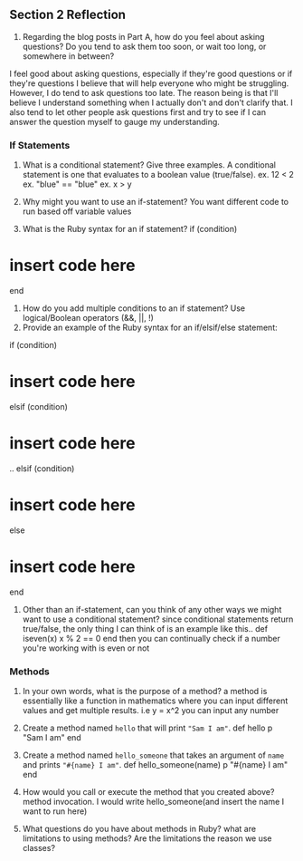 ## Section 2 Reflection

1. Regarding the blog posts in Part A, how do you feel about asking questions? Do you tend to ask them too soon, or wait too long, or somewhere in between?

I feel good about asking questions, especially if they're good questions or if they're questions I believe that will help
everyone who might be struggling. However, I do tend to ask questions too late. The reason being is that I'll believe I
understand something when I actually don't and don't clarify that. I also tend to let other people ask questions first and
try to see if I can answer the question myself to gauge my understanding.

### If Statements

1. What is a conditional statement? Give three examples.
A conditional statement is one that evaluates to a boolean value (true/false).
ex. 12 < 2
ex. "blue" == "blue"
ex. x > y

1. Why might you want to use an if-statement?
You want different code to run based off variable values

1. What is the Ruby syntax for an if statement?
if (condition)
  # insert code here
end

1. How do you add multiple conditions to an if statement?
Use logical/Boolean operators (&&, ||, !)
1. Provide an example of the Ruby syntax for an if/elsif/else statement:

if (condition)
  # insert code here
elsif (condition)
  # insert code here
..
elsif (condition)
  # insert code here
else
  # insert code here
end

1. Other than an if-statement, can you think of any other ways we might want to use a conditional statement?
since conditional statements return true/false, the only thing I can think of is an example like this..
def iseven(x)
  x % 2 == 0
end
then you can continually check if a number you're working with is even or not
### Methods

1. In your own words, what is the purpose of a method?
a method is essentially like a function in mathematics where you can input different values and get multiple results.
i.e y = x^2
you can input any number

1. Create a method named `hello` that will print `"Sam I am"`.
def hello
  p "Sam I am"
end
1. Create a method named `hello_someone` that takes an argument of `name` and prints `"#{name} I am"`.
def hello_someone(name)
  p "#{name} I am"
end
1. How would you call or execute the method that you created above?
method invocation. I would write hello_someone(and insert the name I want to run here)
1. What questions do you have about methods in Ruby?
what are limitations to using methods? Are the limitations the reason we use classes?
